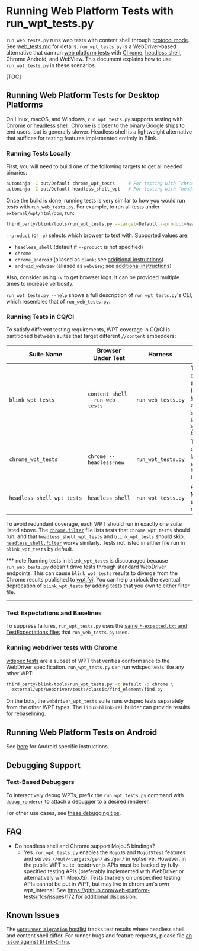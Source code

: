 # Running Web Platform Tests with run_wpt_tests.py

`run_web_tests.py` runs web tests with content shell through [protocol mode].
See [web_tests.md](web_tests.md) for details.
`run_wpt_tests.py` is a WebDriver-based alternative that can run [web platform
tests] with [Chrome], [headless shell], Chrome Android, and WebView.
This document explains how to use `run_wpt_tests.py` in these scenarios.

[web platform tests]: web_platform_tests.md
[Chrome]: /chrome
[headless shell]: /headless

[TOC]

## Running Web Platform Tests for Desktop Platforms

On Linux, macOS, and Windows, `run_wpt_tests.py` supports testing with [Chrome]
or [headless shell].
Chrome is closer to the binary Google ships to end users, but is generally
slower.
Headless shell is a lightweight alternative that suffices for testing features
implemented entirely in Blink.

### Running Tests Locally

First, you will need to build one of the following targets to get all needed
binaries:

```bash
autoninja -C out/Default chrome_wpt_tests     # For testing with `chrome`
autoninja -C out/Default headless_shell_wpt   # For testing with `headless_shell`
```

Once the build is done, running tests is very similar to how you would run
tests with `run_web_tests.py`.
For example, to run all tests under `external/wpt/html/dom`, run:

```bash
third_party/blink/tools/run_wpt_tests.py --target=Default --product=headless_shell external/wpt/html/dom
```

`--product` (or `-p`) selects which browser to test with.
Supported values are:

* `headless_shell` (default if `--product` is not specified)
* `chrome`
* `chrome_android` (aliased as `clank`; see
  [additional instructions](#Running-Web-Platform-Tests-on-Android))
* `android_webview` (aliased as `webview`; see
  [additional instructions](#Running-Web-Platform-Tests-on-Android))

Also, consider using `-v` to get browser logs.
It can be provided multiple times to increase verbosity.

`run_wpt_tests.py --help` shows a full description of `run_wpt_tests.py`'s CLI,
which resembles that of `run_web_tests.py`.

### Running Tests in CQ/CI

To satisfy different testing requirements, WPT coverage in CQ/CI is partitioned
between suites that target different `//content` embedders:

Suite Name | Browser Under Test | Harness | Tests Run
--- | --- | --- | ---
`blink_wpt_tests` | `content_shell --run-web-tests` | `run_web_tests.py` | Tests that depend on web test-specific features (e.g., [internal WPTs] that depend on [nonstandard `window.internals` or `window.testRunner` APIs][3]).
`chrome_wpt_tests` | `chrome --headless=new` | `run_wpt_tests.py` | Tests that depend on the `//chrome` layer. Can be slow, so prefer `headless_shell` testing if possible.
`headless_shell_wpt_tests` | `headless_shell` | `run_wpt_tests.py` | All other tests. Most WPTs should eventually run here.

To avoid redundant coverage, each WPT should run in exactly one suite listed
above.
The [`chrome.filter`][1] file lists tests that `chrome_wpt_tests` should run,
and that `headless_shell_wpt_tests` and `blink_wpt_tests` should skip.
[`headless_shell.filter`][2] works similarly.
Tests not listed in either file run in `blink_wpt_tests` by default.

*** note
Running tests in `blink_wpt_tests` is discouraged because `run_web_tests.py`
doesn't drive tests through standard WebDriver endpoints.
This can cause `blink_wpt_tests` results to diverge from the Chrome results
published to [wpt.fyi].
You can help unblock the eventual deprecation of `blink_wpt_tests` by adding
tests that you own to either filter file.
***

[internal WPTs]: /third_party/blink/web_tests/wpt_internal

### Test Expectations and Baselines

To suppress failures, `run_wpt_tests.py` uses the [same `*-expected.txt` and
TestExpectations files](web_test_expectations.md) that `run_web_tests.py` uses.

### Running webdriver tests with Chrome

[wdspec tests] are a subset of WPT that verifies conformance to the WebDriver
specification.
`run_wpt_tests.py` can run wdspec tests like any other WPT:

```bash
third_party/blink/tools/run_wpt_tests.py -t Default -p chrome \
  external/wpt/webdriver/tests/classic/find_element/find.py
```

On the bots, the `webdriver_wpt_tests` suite runs wdspec tests separately from
the other WPT types.
The `linux-blink-rel` builder can provide results for rebaselining.

[wdspec tests]: https://web-platform-tests.org/writing-tests/wdspec.html

## Running Web Platform Tests on Android

See [here](./run_web_platform_tests_on_android.md) for Android specific instructions.

## Debugging Support

### Text-Based Debuggers

To interactively debug WPTs, prefix the `run_wpt_tests.py` command with
[`debug_renderer`][debug renderer] to attach a debugger to a desired renderer.

For other use cases, see [these debugging tips].

[these debugging tips]: /docs/linux/debugging.md

## FAQ

* Do headless shell and Chrome support MojoJS bindings?
    * Yes.
      `run_wpt_tests.py` enables the `MojoJS` and `MojoJSTest` features and
      serves `//out/<target>/gen/` as `/gen/` in wptserve.
      However, in the public WPT suite, testdriver.js APIs must be backed by
      fully-specified testing APIs (preferably implemented with WebDriver or
      alternatively with MojoJS). Tests that rely on unspecified testing APIs
      cannot be put in WPT, but may live in chromium's own wpt_internal.
      See https://github.com/web-platform-tests/rfcs/issues/172 for additional
      discussion.

## Known Issues

The [`wptrunner-migration`
hostlist](https://issues.chromium.org/hotlists/6224346) tracks test results
where headless shell and content shell differ.
For runner bugs and feature requests, please file [an issue against
`Blink>Infra`](https://issues.chromium.org/issues/new?component=1456928&template=1923166).

[protocol mode]: /content/web_test/browser/test_info_extractor.h
[debug renderer]: /third_party/blink/tools/debug_renderer
[wpt.fyi]: https://wpt.fyi/results/?label=experimental&label=master&aligned

[1]: /third_party/blink/web_tests/TestLists/chrome.filter
[2]: /third_party/blink/web_tests/TestLists/headless_shell.filter
[3]: writing_web_tests.md#Relying-on-Blink_Specific-Testing-APIs
